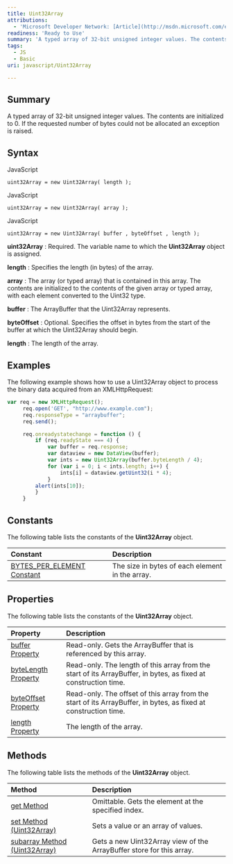 ```yaml
---
title: Uint32Array
attributions:
  - 'Microsoft Developer Network: [Article](http://msdn.microsoft.com/en-us/library/ie/br230737(v=vs.94).aspx)'
readiness: 'Ready to Use'
summary: 'A typed array of 32-bit unsigned integer values. The contents are initialized to 0. If the requested number of bytes could not be allocated an exception is raised.'
tags:
  - JS
  - Basic
uri: javascript/Uint32Array

---
```

## Summary

A typed array of 32-bit unsigned integer values. The contents are initialized to 0. If the requested number of bytes could not be allocated an exception is raised.

## Syntax

<span class="language">JavaScript</span>

    uint32Array = new Uint32Array( length );

<span class="language">JavaScript</span>

    uint32Array = new Uint32Array( array );

<span class="language">JavaScript</span>

    uint32Array = new Uint32Array( buffer , byteOffset , length );

**uint32Array**
:   Required. The variable name to which the **Uint32Array** object is assigned.

**length**
:   Specifies the length (in bytes) of the array.

**array**
:   The array (or typed array) that is contained in this array. The contents are initialized to the contents of the given array or typed array, with each element converted to the Uint32 type.

**buffer**
:   The ArrayBuffer that the Uint32Array represents.

**byteOffset**
:   Optional. Specifies the offset in bytes from the start of the buffer at which the Uint32Array should begin.

**length**
:   The length of the array.

## Examples

The following example shows how to use a Uint32Array object to process the binary data acquired from an XMLHttpRequest:

``` js
var req = new XMLHttpRequest();
     req.open('GET', "http://www.example.com");
     req.responseType = "arraybuffer";
     req.send();

     req.onreadystatechange = function () {
         if (req.readyState === 4) {
             var buffer = req.response;
             var dataview = new DataView(buffer);
             var ints = new Uint32Array(buffer.byteLength / 4);
             for (var i = 0; i < ints.length; i++) {
                 ints[i] = dataview.getUint32(i * 4);
             }
         alert(ints[10]);
         }
     }
```

## Constants

The following table lists the constants of the **Uint32Array** object.

|Constant|Description|
|:-------|:----------|
|[BYTES\_PER\_ELEMENT Constant](/javascript/Uint32Array/BYTES_PER_ELEMENT)|The size in bytes of each element in the array.|

## Properties

The following table lists the constants of the **Uint32Array** object.

|Property|Description|
|:-------|:----------|
|[buffer Property](/javascript/Uint32Array/buffer)|Read-only. Gets the ArrayBuffer that is referenced by this array.|
|[byteLength Property](/javascript/Uint32Array/byteLength)|Read-only. The length of this array from the start of its ArrayBuffer, in bytes, as fixed at construction time.|
|[byteOffset Property](/javascript/Uint32Array/byteOffset)|Read-only. The offset of this array from the start of its ArrayBuffer, in bytes, as fixed at construction time.|
|[length Property](/javascript/Uint32Array/length)|The length of the array.|

## Methods

The following table lists the methods of the **Uint32Array** object.

|Method|Description|
|:-----|:----------|
|[get Method](/javascript/Uint32Array/get)|Omittable. Gets the element at the specified index.|
|[set Method (Uint32Array)](/javascript/Uint32Array/set)|Sets a value or an array of values.|
|[subarray Method (Uint32Array)](/javascript/Uint32Array/subarray)|Gets a new Uint32Array view of the ArrayBuffer store for this array.|

